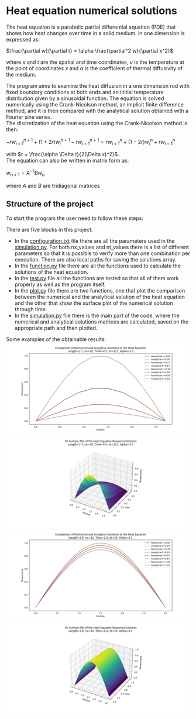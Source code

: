 <h1>Heat equation numerical solutions</h1>
The heat equation is a parabolic partial differential equation (PDE) that shows how heat changes over time in a solid medium.
In one dimension is expressed as:

$\frac{\partial w}{\partial t} = \alpha \frac{\partial^2 w}{\partial x^2}$

where $x$ and $t$ are the spatial and time coordinates, $u$ is the temperature at the point of coordinates $x$ and $\alpha$ is the coefficient of thermal diffusivity of the medium.

The program aims to examine the heat diffusion in a one dimension rod with fixed boundary conditions at both ends and an initial temperature distribution given by a sinusoidal function. The equation is solved numerically using the Crank-Nicolson method, an implicit finite difference method, and it is then compared with the analytical solution obtained with a Fourier sine series.\
The discretization of the heat equation using the Crank-Nicolson method is then:

$-r w_{i+1}^{n+1} + (1 + 2r)w_i^{n+1} - r w_{i-1}^{n+1} = r w_{i+1}^n + (1 - 2r) w_i^n + r w_{i-1}^n$

with $r = \frac{\alpha \Delta t}{2(\Delta x)^2}$.\
The equation can also be written in matrix form as:

$w_{n+1} = A^{-1}Bw_n$

where $A$ and $B$ are tridiagonal matrices

<h2>Structure of the project</h2>
To start the program the user need to follow these steps:
 

There are five blocks in this project:
* In the [configuration.txt](https://github.com/ericarocca/Heat-Equation-Solver/blob/main/configuration.txt) file there are all the parameters used in the [simulation.py](https://github.com/ericarocca/Heat-Equation-Solver/blob/main/simulation.py). For both nx_values and nt_values there is a list of different parameters so that it is possible to verify more than one combination per execution. There are also local paths for saving the solutions array.
* In the [function.py](https://github.com/ericarocca/Heat-Equation-Solver/blob/main/function.py) file there are all the functions used to calculate the solutions of the heat equation.
* In the [test.py](https://github.com/ericarocca/Heat-Equation-Solver/blob/main/test.py) file all the functions are tested so that all of them work properly as well as the program itself.
* In the [plot.py](https://github.com/ericarocca/Heat-Equation-Solver/blob/main/plot.py) file there are two functions, one that plot the comparison between the numerical and the analytical solution of the heat equation and the other that show the surface plot of the numerical solution through time.
* In the [simulation.py](https://github.com/ericarocca/Heat-Equation-Solver/blob/main/simulation.py) file there is the main part of the code, where the numerical and analytical solutions  matrices are calculated, saved on the appropriate path and then plotted.

Some examples of the obtainable results:
![Plot](./Plot/Figure1.png)
![Plot](./Plot/Figure2.png)
![Plot](./Plot/Figure3.png)
![Plot](./Plot/Figure4.png)
